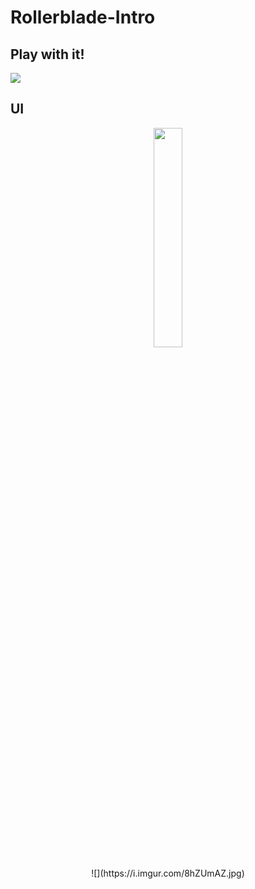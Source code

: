 # Rollerblade-Intro

## Play with it!
![](https://i.imgur.com/ifPcuqh.png)

## UI
<p align=center>
    <img src = "https://i.imgur.com/8hZUmAZ.jpg" width = 30% height = 30%>
</p>
<div align=center>![](https://i.imgur.com/8hZUmAZ.jpg)</div>
